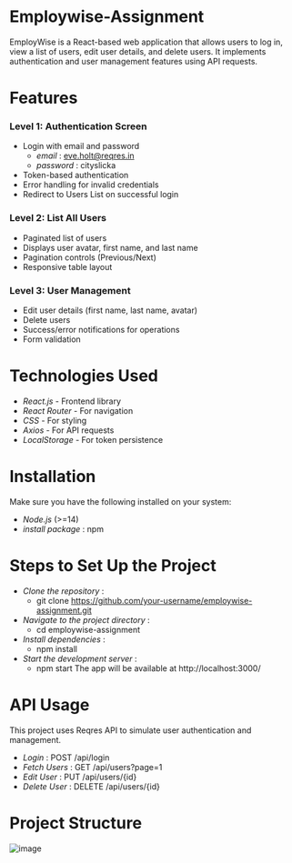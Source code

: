 # Employwise-Assignment
EmployWise is a React-based web application that allows users to log in, view a list of users, edit user details, and delete users. It implements authentication and user management features using API requests.

# Features
### Level 1: Authentication Screen
- Login with email and password
   - *email* : eve.holt@reqres.in
   - *password* : cityslicka
- Token-based authentication
- Error handling for invalid credentials
- Redirect to Users List on successful login
### Level 2: List All Users
- Paginated list of users
- Displays user avatar, first name, and last name
- Pagination controls (Previous/Next)
- Responsive table layout
### Level 3: User Management
- Edit user details (first name, last name, avatar)
- Delete users
- Success/error notifications for operations
- Form validation
  
# Technologies Used
- *React.js* - Frontend library
- *React Router* - For navigation
- *CSS* - For styling
- *Axios* - For API requests
- *LocalStorage* - For token persistence


# Installation
Make sure you have the following installed on your system:
  - *Node.js* (>=14)
  - *install package* : npm 

# Steps to Set Up the Project
- *Clone the repository* :
    - git clone https://github.com/your-username/employwise-assignment.git
- *Navigate to the project directory* :
   - cd employwise-assignment
- *Install dependencies* :
   - npm install
- *Start the development server* :
   - npm start
The app will be available at http://localhost:3000/

# API Usage
This project uses Reqres API to simulate user authentication and management.
- *Login* : POST /api/login
- *Fetch Users* : GET /api/users?page=1
- *Edit User* : PUT /api/users/{id}
- *Delete User* : DELETE /api/users/{id}

# Project Structure
![image](https://github.com/user-attachments/assets/104427e2-482b-4eda-98f5-36dba1721d5e)
